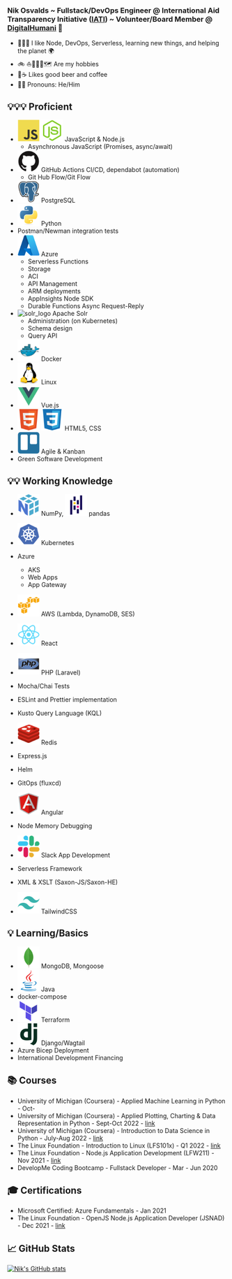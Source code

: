 ### Nik Osvalds ~ Fullstack/DevOps Engineer @ International Aid Transparency Initiative ([IATI](https://github.com/IATI)) ~ Volunteer/Board Member @ [DigitalHumani](https://digitalhumani.com) 🌲
- 👨🏻‍💻 I like Node, DevOps, Serverless, learning new things, and helping the planet 🌍   
- 🚲 ⛵️🏃🏻‍♂️🗺 Are my hobbies 
- 🍻☕️ Likes good beer and coffee
- 👨🏻 Pronouns: He/Him

## 💡💡💡 Proficient
- <img src="https://github.com/devicons/devicon/blob/master/icons/javascript/javascript-original.svg" alt="Javascript logo" width="50" height="50"> <img src="https://github.com/devicons/devicon/blob/master/icons/nodejs/nodejs-original.svg" alt="Node.js logo" width="50" height="50"> JavaScript & Node.js 
  - Asynchronous JavaScript (Promises, async/await)
- <img src="https://github.com/devicons/devicon/blob/master/icons/github/github-original.svg" alt="GitHub logo" width="50" height="50"> GitHub Actions CI/CD, dependabot (automation)
  - Git Hub Flow/Git Flow
- <img src="https://github.com/devicons/devicon/blob/master/icons/postgresql/postgresql-original.svg" alt="postgresql logo" width="50" height="50"> PostgreSQL
- <img src="https://github.com/devicons/devicon/blob/master/icons/python/python-original.svg" alt="python logo" width="50" height="50"> Python
- Postman/Newman integration tests
- <img src="https://github.com/devicons/devicon/blob/master/icons/azure/azure-original.svg" alt="azure logo" width="50" height="50"> Azure 
  - Serverless Functions
  - Storage
  - ACI
  - API Management
  - ARM deployments
  - AppInsights Node SDK
  - Durable Functions Async Request-Reply
- ![solr_logo](https://user-images.githubusercontent.com/60047271/167163461-58829f9b-6afc-495b-85ee-89ea08db4519.png) Apache Solr
  - Administration (on Kubernetes)
  - Schema design
  - Query API 
- <img src="https://github.com/devicons/devicon/blob/master/icons/docker/docker-original.svg" alt="docker logo" width="50" height="50"> Docker
- <img src="https://github.com/devicons/devicon/blob/master/icons/linux/linux-original.svg" alt="linux logo" width="50" height="50"> Linux
- <img src="https://github.com/devicons/devicon/blob/master/icons/vuejs/vuejs-original.svg" alt="Vue.js logo" width="50" height="50"> Vue.js
- <img src="https://github.com/devicons/devicon/blob/master/icons/html5/html5-original.svg" alt="html logo" width="50" height="50"> <img src="https://github.com/devicons/devicon/blob/master/icons/css3/css3-original.svg" alt="CSS logo" width="50" height="50"> HTML5, CSS
- <img src="https://github.com/devicons/devicon/blob/master/icons/trello/trello-plain.svg" alt="Trello logo" width="50" height="50"> Agile & Kanban
- Green Software Development

## 💡💡 Working Knowledge
- <img src="https://github.com/devicons/devicon/blob/master/icons/numpy/numpy-original.svg" alt="numpy logo" width="50" height="50"> NumPy, <img src="https://github.com/devicons/devicon/blob/master/icons/pandas/pandas-original.svg" alt="pandas logo" width="50" height="50"> pandas
- <img src="https://github.com/devicons/devicon/blob/master/icons/kubernetes/kubernetes-plain.svg" alt="kubernetes logo" width="50" height="50"> Kubernetes
- Azure
  - AKS
  - Web Apps
  - App Gateway
- <img src="https://github.com/devicons/devicon/blob/master/icons/amazonwebservices/amazonwebservices-original.svg" alt="aws logo" width="50" height="50"> AWS (Lambda, DynamoDB, SES)

- <img src="https://github.com/devicons/devicon/blob/master/icons/react/react-original.svg" alt="react logo" width="50" height="50"> React
- <img src="https://github.com/devicons/devicon/blob/master/icons/php/php-original.svg" alt="php logo" width="50" height="50"> PHP (Laravel)
- Mocha/Chai Tests
- ESLint and Prettier implementation
- Kusto Query Language (KQL)
- <img src="https://github.com/devicons/devicon/blob/master/icons/redis/redis-original.svg" alt="redis logo" width="50" height="50"> Redis
- Express.js
- Helm
- GitOps (fluxcd)
- <img src="https://github.com/devicons/devicon/blob/master/icons/angularjs/angularjs-original.svg" alt="angular logo" width="50" height="50"> Angular
- Node Memory Debugging
- <img src="https://github.com/devicons/devicon/blob/master/icons/slack/slack-original.svg" alt="slack logo" width="50" height="50"> Slack App Development
- Serverless Framework
- XML & XSLT (Saxon-JS/Saxon-HE)
- <img src="https://github.com/devicons/devicon/blob/master/icons/tailwindcss/tailwindcss-plain.svg" alt="tailwindcss logo" width="50" height="50"> TailwindCSS

## 💡 Learning/Basics
- <img src="https://github.com/devicons/devicon/blob/master/icons/mongodb/mongodb-original.svg" alt="mongodb logo" width="50" height="50"> MongoDB, Mongoose
- <img src="https://github.com/devicons/devicon/blob/master/icons/java/java-original.svg" alt="java logo" width="50" height="50"> Java
- docker-compose
- <img src="https://github.com/devicons/devicon/blob/master/icons/terraform/terraform-original.svg" alt="terraform logo" width="50" height="50"> Terraform
- <img src="https://github.com/devicons/devicon/blob/master/icons/django/django-plain.svg" alt="django logo" width="50" height="50"> Django/Wagtail
- Azure Bicep Deployment
- International Development Financing

## 📚 Courses
- University of Michigan (Coursera) - Applied Machine Learning in Python - Oct-
- University of Michigan (Coursera) - Applied Plotting, Charting & Data Representation in Python - Sept-Oct 2022 - [link](https://coursera.org/share/c48905dd177656890ad77e3687a25c2c)
- University of Michigan (Coursera) - Introduction to Data Science in Python - July-Aug 2022 - [link](https://coursera.org/verify/RCVYVQL4HR9Z)
- The Linux Foundation - Introduction to Linux (LFS101x) - Q1 2022 - [link](https://learning.edx.org/course/course-v1:LinuxFoundationX+LFS101x+2T2021/home)
- The Linux Foundation - Node.js Application Development (LFW211) - Nov 2021 - [link](https://www.credly.com/badges/18b1a277-c609-498c-897c-e56c5e578455/public_url)
- DevelopMe Coding Bootcamp - Fullstack Developer - Mar - Jun 2020

## 🎓 Certifications
- Microsoft Certified: Azure Fundamentals - Jan 2021
- The Linux Foundation - OpenJS Node.js Application Developer (JSNAD) - Dec 2021 - [link](https://www.credly.com/badges/eabeb77f-89ec-4d44-9573-bb9d59f5d74a/public_url)

## 📈 GitHub Stats

[![Nik's GitHub stats](https://github-readme-stats.vercel.app/api?username=nosvalds)](https://github.com/anuraghazra/github-readme-stats)
